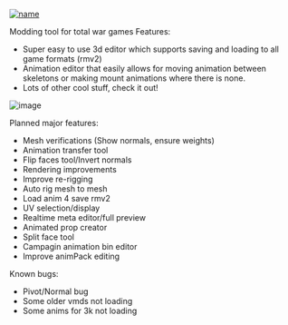 [![name](https://user-images.githubusercontent.com/54080240/126827425-c6c49064-0cb7-459d-b6c2-47544f4013cd.png)](https://www.patreon.com/TheAssetEditor)

Modding tool for total war games
Features:
- Super easy to use 3d editor which supports saving and loading to all game formats (rmv2)
- Animation editor that easily allows for moving animation between skeletons or making mount animations where there is none. 
- Lots of other cool stuff, check it out! 

![image](https://user-images.githubusercontent.com/54080240/143955132-badd843e-b823-4a4d-8326-e64be4e2c877.png)


Planned major features:
- Mesh verifications (Show normals, ensure weights)
- Animation transfer tool
- Flip faces tool/Invert normals
- Rendering improvements
- Improve re-rigging
- Auto rig mesh to mesh
- Load anim 4 save rmv2
- UV selection/display
- Realtime meta editor/full preview
- Animated prop creator
- Split face tool
- Campagin animation bin editor
- Improve animPack editing

Known bugs:
- Pivot/Normal bug
- Some older vmds not loading
- Some anims for 3k not loading
